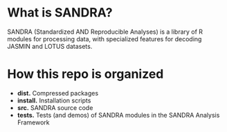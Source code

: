 # What is SANDRA?
SANDRA (Standardized AND Reproducible Analyses) is a library of R modules for processing data, with specialized features for decoding JASMIN and LOTUS datasets.

# How this repo is organized
* **dist.** Compressed packages
* **install.** Installation scripts
* **src.** SANDRA source code
* **tests.** Tests (and demos) of SANDRA modules in the SANDRA Analysis Framework